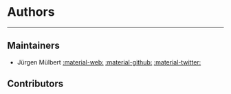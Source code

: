 # Authors

______________________________________________________________________

## Maintainers

- Jürgen Mülbert [:material-web:](https://jmuelbert.github.io) [:material-github:](https://github.com/jmuelbert) [:material-twitter:](https://twitter.com/jmuelbert)

## Contributors
